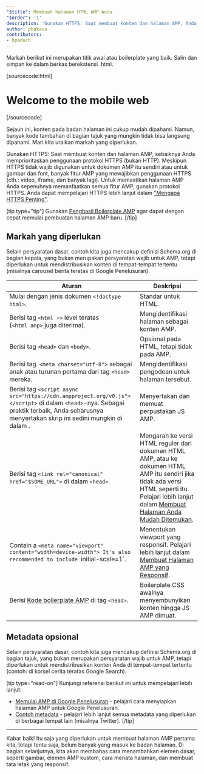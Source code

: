 ```yaml
---
"$title": Membuat halaman HTML AMP Anda
"$order": '1'
description: 'Gunakan HTTPS: Saat membuat konten dan halaman AMP, Anda harus benar-benar mempertimbangkan untuk menggunakan protokol HTTPS (vs. HTTP). Meskipun HTTPS tidak diperlukan untuk dokumen AMP itu sendiri atau ....'
author: pbakaus
contributors:
- bpaduch
---
```


Markah berikut ini merupakan titik awal atau boilerplate yang baik. Salin dan simpan ke dalam berkas berekstensi .html.

[sourcecode:html]
<!doctype html>
<html amp lang="en">
  <head>
    <meta charset="utf-8">
    <script async src="https://cdn.ampproject.org/v0.js"></script>
    <title>Hello, AMPs</title>
    <link rel="canonical" href="{{doc.url}}">
    <meta name="viewport" content="width=device-width">
    <script type="application/ld+json">
      {
        "@context": "http://schema.org",
        "@type": "NewsArticle",
        "headline": "Open-source framework for publishing content",
        "datePublished": "2015-10-07T12:02:41Z",
        "image": [
          "logo.jpg"
        ]
      }
    </script>
    <style amp-boilerplate>body{-webkit-animation:-amp-start 8s steps(1,end) 0s 1 normal both;-moz-animation:-amp-start 8s steps(1,end) 0s 1 normal both;-ms-animation:-amp-start 8s steps(1,end) 0s 1 normal both;animation:-amp-start 8s steps(1,end) 0s 1 normal both}@-webkit-keyframes -amp-start{from{visibility:hidden}to{visibility:visible}}@-moz-keyframes -amp-start{from{visibility:hidden}to{visibility:visible}}@-ms-keyframes -amp-start{from{visibility:hidden}to{visibility:visible}}@-o-keyframes -amp-start{from{visibility:hidden}to{visibility:visible}}@keyframes -amp-start{from{visibility:hidden}to{visibility:visible}}</style><noscript><style amp-boilerplate>body{-webkit-animation:none;-moz-animation:none;-ms-animation:none;animation:none}</style></noscript>
  </head>
  <body>
    <h1>Welcome to the mobile web</h1>
  </body>
</html>
[/sourcecode]

Sejauh ini, konten pada badan halaman ini cukup mudah dipahami. Namun, banyak kode tambahan di bagian tajuk yang mungkin tidak bisa langsung dipahami. Mari kita uraikan markah yang diperlukan.

Gunakan HTTPS: Saat membuat konten dan halaman AMP, sebaiknya Anda memprioritaskan penggunaan protokol HTTPS (bukan HTTP). Meskipun HTTPS tidak wajib digunakan untuk dokumen AMP itu sendiri atau untuk gambar dan font, banyak fitur AMP yang mewajibkan penggunaan HTTPS (cth.: video, iframe, dan banyak lagi). Untuk memastikan halaman AMP Anda sepenuhnya memanfaatkan semua fitur AMP, gunakan protokol HTTPS. Anda dapat mempelajari HTTPS lebih lanjut dalam ["Mengapa HTTPS Penting"](https://developers.google.com/web/fundamentals/security/encrypt-in-transit/why-https).

[tip type="tip"] Gunakan [Penghasil Boilerplate AMP](/boilerplate) agar dapat dengan cepat memulai pembuatan halaman AMP baru. [/tip]

## Markah yang diperlukan

Selain persyaratan dasar, contoh kita juga mencakup definisi Schema.org di bagian kepala, yang bukan merupakan persyaratan wajib untuk AMP, tetapi diperlukan untuk mendistribusikan konten di tempat-tempat tertentu (misalnya carousel berita teratas di Google Penelusuran).

Aturan | Deskripsi
--- | ---
Mulai dengan jenis dokumen `<!doctype html>`. | Standar untuk HTML.
Berisi tag `<html ⚡>` level teratas <br>(`<html amp>` juga diterima). | Mengidentifikasi halaman sebagai konten AMP.
Berisi tag `<head>` dan `<body>`. | Opsional pada HTML, tetapi tidak pada AMP.
Berisi tag` <meta charset="utf-8">` sebagai anak atau turunan pertama dari tag `<head>` mereka. | Mengidentifikasi pengodean untuk halaman tersebut.
Berisi tag `<script async src="https://cdn.ampproject.org/v0.js"></script>` di dalam `<head>`-nya. Sebagai praktik terbaik, Anda seharusnya menyertakan skrip ini sedini mungkin di dalam <code><head></code>. | Menyertakan dan memuat perpustakan JS AMP.
Berisi tag `<link rel="canonical" href="$SOME_URL">` di dalam `<head>`. | Mengarah ke versi HTML reguler dari dokumen HTML AMP, atau ke dokumen HTML AMP itu sendiri jika tidak ada versi HTML seperti itu. Pelajari lebih lanjut dalam [Membuat Halaman Anda Mudah Ditemukan](../../../../documentation/guides-and-tutorials/optimize-measure/discovery.md).
Contain a `<meta name="viewport" content="width=device-width"> It's also recommended to include `initial-scale=1`. | Menentukan viewport yang responsif. Pelajari lebih lanjut dalam [Membuat Halaman AMP yang Responsif](../../../../documentation/guides-and-tutorials/develop/style_and_layout/responsive_design.md).
Berisi [Kode boilerplate AMP](../../../../documentation/guides-and-tutorials/learn/spec/amp-boilerplate.md) di tag `<head>`. | Boilerplate CSS awalnya menyembunyikan konten hingga JS AMP dimuat.

## Metadata opsional

Selain persyaratan dasar, contoh kita juga mencakup definisi Schema.org di bagian tajuk, yang bukan merupakan persyaratan wajib untuk AMP, tetapi diperlukan untuk mendistribusikan konten Anda di tempat-tempat tertentu (contoh: di korsel cerita teratas Google Search).

[tip type="read-on"] Kunjungi referensi berikut ini untuk mempelajari lebih lanjut:

- [Memulai AMP di Google Penelusuran](https://developers.google.com/amp/docs) - pelajari cara menyiapkan halaman AMP untuk Google Penelusuran.
- [Contoh metadata](https://github.com/ampproject/amphtml/tree/master/examples/metadata-examples) - pelajari lebih lanjut semua metadata yang diperlukan di berbagai tempat lain (misalnya Twitter). [/tip]

<hr>

Kabar baik! Itu saja yang diperlukan untuk membuat halaman AMP pertama kita, tetapi tentu saja, belum banyak yang masuk ke badan halaman. Di bagian selanjutnya, kita akan membahas cara menambahkan elemen dasar, seperti gambar, elemen AMP kustom, cara menata halaman, dan membuat tata letak yang responsif.
